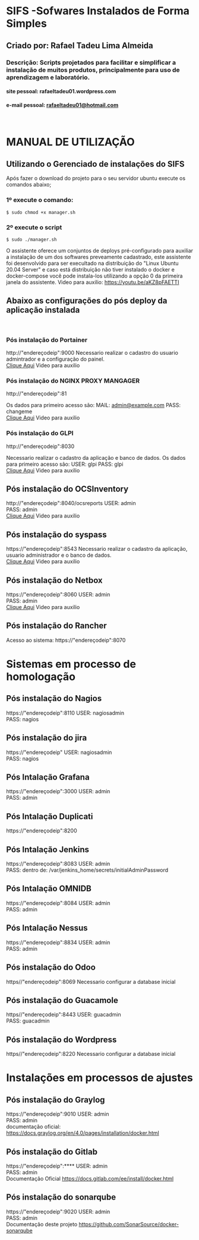 # SIFS -Sofwares Instalados de Forma Simples
## Criado por: Rafael Tadeu Lima Almeida
### Descrição: Scripts projetados para facilitar e simplificar a instalação de muitos produtos, principalmente para uso de aprendizagem e laboratório.
#### site pessoal: rafaeltadeu01.wordpress.com
#### e-mail pessoal: rafaeltadeu01@hotmail.com

<br>

# MANUAL DE UTILIZAÇÃO

## Utilizando o Gerenciado de instalações do SIFS
Após fazer o download do projeto para o seu servidor ubuntu execute os comandos abaixo;

### 1º execute o comando:
`$ sudo chmod +x manager.sh`

### 2º execute o script
`$ sudo ./manager.sh`

O assistente oferece um conjuntos de deploys pré-configurado para auxiliar a instalação de um dos softwares preveamente cadastrado, este assistente foi desenvolvido para ser execultado na distribuição do "Linux Ubuntu 20.04 Server" e caso está distribuição não tiver instalado o docker e docker-compose você pode instala-los utilizando a opção 0 da primeira janela do assistente.
Video para auxilio: https://youtu.be/aKZ8pFAETTI
<br>

## Abaixo as configurações do pós deploy da aplicação instalada
<br>

### Pós instalação do Portainer
http://"endereçodeip":9000
Necessario realizar o cadastro do usuario admintrador e a configuração do painel.<br>
[Clique Aqui](https://youtu.be/ZYzRiCxeNj4) Video para auxilio
<br>

### Pós instalação do NGINX PROXY MANGAGER
http://"endereçodeip":81
<br>

Os dados para primeiro acesso são:
MAIL: admin@example.com
PASS: changeme <br>
[Clique Aqui](https://youtu.be/ZdStRCq5QT4) Video para auxilio
<br>

### Pós instalação do GLPI
http://"endereçodeip":8030
<br>

Necessario realizar o cadastro da aplicação e banco de dados.
Os dados para primeiro acesso são:
USER: glpi
PASS: glpi<br>
[Clique Aqui](https://youtu.be/sXZZl5XDB9k) Video para auxilio
<br>

## Pós instalação do OCSInventory
http://"endereçodeip":8040/ocsreports
USER: admin  
PASS: admin<br>
[Clique Aqui](https://youtu.be/0EO832SH5Fg) Video para auxilio
<br>

## Pós instalação do syspass
https://"endereçodeip":8543
Necessario realizar o cadastro da aplicação, usuario administrador e o banco de dados.<br>
[Clique Aqui](https://youtu.be/7KlgCBppCKc) Video para auxilio
<br>

## Pós instalação do Netbox
https://"endereçodeip":8060
USER: admin  
PASS: admin<br>
[Clique Aqui](https://youtu.be/ycvGeMpC1pA) Video para auxilio
<br>

## Pós instalação do Rancher
Acesso ao sistema: https://"endereçodeip":8070

# Sistemas em processo de homologação
## Pós instalação do Nagios
https://"endereçodeip":8110
USER: nagiosadmin  
PASS: nagios<br>

## Pós instalação do jira 
https://"endereçodeip"
USER: nagiosadmin  
PASS: nagios<br>

## Pós Intalação Grafana
https://"endereçodeip":3000
USER: admin  
PASS: admin<br>

## Pós Intalação Duplicati
https://"endereçodeip":8200<br>

## Pós Intalação Jenkins
https://"endereçodeip":8083
USER: admin  
PASS: dentro de: /var/jenkins_home/secrets/initialAdminPassword<br>

## Pós Intalação OMNIDB
https://"endereçodeip":8084
USER: admin  
PASS: admin<br>

## Pós Intalação Nessus
https://"endereçodeip":8834
USER: admin  
PASS: admin<br>

## Pós instalação do Odoo
https//"endereçodeip":8069
Necessario configurar a database inicial<br>

## Pós instalação do Guacamole
https//"endereçodeip":8443
USER: guacadmin  
PASS: guacadmin<br>

## Pós instalação do Wordpress
https//"endereçodeip":8220
Necessario configurar a database inicial<br>

# Instalações em processos de ajustes
## Pós instalação do Graylog
https://"endereçodeip":9010
USER: admin  
PASS: admin<br>
documentação oficial:
https://docs.graylog.org/en/4.0/pages/installation/docker.html<br>

## Pós instalação do Gitlab
https://"endereçodeip":****
USER: admin  
PASS: admin<br>
Documentação Oficial
https://docs.gitlab.com/ee/install/docker.html<br>

## Pós instalação do sonarqube
https://"endereçodeip":9020
USER: admin  
PASS: admin<br>
Documentação deste projeto
https://github.com/SonarSource/docker-sonarqube<br>
